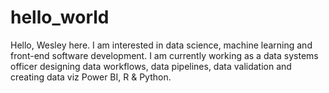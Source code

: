 # hello_world
Hello,
Wesley here. I am interested in data science, machine learning and front-end software development.
I am currently working as a data systems officer designing data workflows, data pipelines, data validation and creating data viz Power BI, R & Python.

